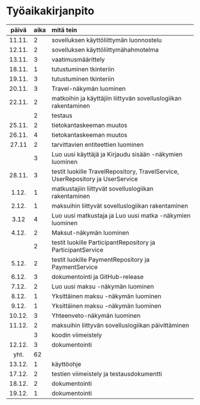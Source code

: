 # Työaikakirjanpito

| päivä | aika | mitä tein |
|:-----:|:-----|:----------|
|11.11. |2     |sovelluksen käyttöliittymän luonnostelu |
|12.11. |2     |sovelluksen käyttöliittymähahmotelma |
|13.11. |3     |vaatimusmäärittely |
|18.11. |1     |tutustuminen tkinteriin |
|19.11. |3     |tutustuminen tkinteriin |
|20.11. |3     |Travel-näkymän luominen |
|22.11. |2     |matkoihin ja käyttäjiin liittyvän sovelluslogiikan rakentaminen |
|       |2     |testaus |
|25.11. |2     |tietokantaskeeman muutos |
|26.11. |4     |tietokantaskeeman muutos |
|27.11  |2     |tarvittavien entiteettien luominen |
|       |3     |Luo uusi käyttäjä ja Kirjaudu sisään -näkymien luominen |
|28.11. |3     |testit luokille TravelRepository, TravelService, UserRepository ja UserService |
|1.12.  |1     |matkustajiin liittyvät sovelluslogiikan rakentaminen |
|2.12.  |1     |maksuihin liittyvät sovelluslogiikan rakentaminen |
|3.12   |4     |Luo uusi matkustaja ja Luo uusi matka -näkymien luominen |
|4.12.  |2     |Maksut-näkymän luominen |
|       |2     |testit luokille ParticipantRepository ja ParticipantService |
|5.12.  |2     |testit luokille PaymentRepository ja PaymentService |
|6.12.  |3     |dokumentointi ja GitHub-release |
|7.12.  |2     |Luo uusi maksu -näkymän luominen |
|8.12.  |1     |Yksittäinen maksu -näkymän luominen |
|9.12.  |1     |Yksittäinen maksu -näkymän luominen |
|10.12. |3     |Yhteenveto-näkymän luominen |
|11.12. |2     |maksuihin liittyvän sovelluslogiikan päivittäminen |
|       |3     |koodin viimeistely |
|12.12. |3     |dokumentointi |
| yht.  |62    | |
|13.12. |1     |käyttöohje |
|17.12. |2     |testien viimeistely ja testausdokumentti |
|18.12. |2     |dokumentointi |
|19.12. |1     |dokumentointi |
